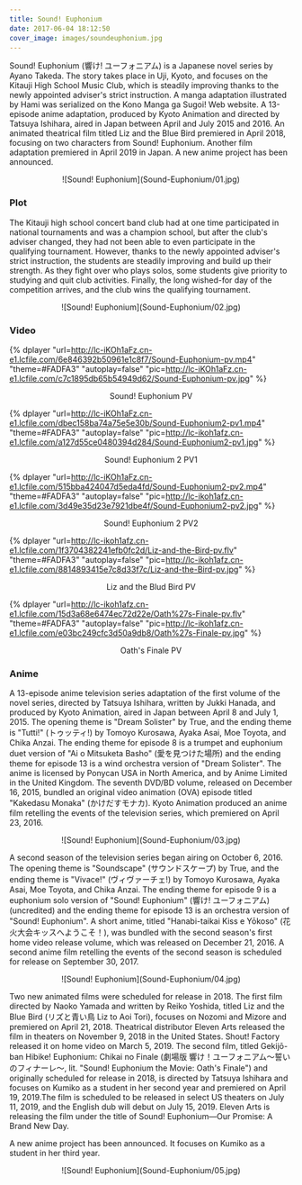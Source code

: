 ```yaml
---
title: Sound! Euphonium
date: 2017-06-04 18:12:50
cover_image: images/soundeuphonium.jpg
---
```

Sound! Euphonium (響け! ユーフォニアム) is a Japanese novel series by Ayano Takeda. The story takes place in Uji, Kyoto, and focuses on the Kitauji High School Music Club, which is steadily improving thanks to the newly appointed adviser's strict instruction. A manga adaptation illustrated by Hami was serialized on the Kono Manga ga Sugoi! Web website. A 13-episode anime adaptation, produced by Kyoto Animation and directed by Tatsuya Ishihara, aired in Japan between April and July 2015 and 2016. An animated theatrical film titled Liz and the Blue Bird premiered in April 2018, focusing on two characters from Sound! Euphonium. Another film adaptation premiered in April 2019 in Japan. A new anime project has been announced.

<center>![Sound! Euphonium](Sound-Euphonium/01.jpg)</center>

### Plot
The Kitauji high school concert band club had at one time participated in national tournaments and was a champion school, but after the club's adviser changed, they had not been able to even participate in the qualifying tournament. However, thanks to the newly appointed adviser's strict instruction, the students are steadily improving and build up their strength. As they fight over who plays solos, some students give priority to studying and quit club activities. Finally, the long wished-for day of the competition arrives, and the club wins the qualifying tournament.


<center>![Sound! Euphonium](Sound-Euphonium/02.jpg)</center>

### Video
{% dplayer "url=http://lc-iKOh1aFz.cn-e1.lcfile.com/6e846392b50961e1c8f7/Sound-Euphonium-pv.mp4"  "theme=#FADFA3" "autoplay=false" "pic=http://lc-iKOh1aFz.cn-e1.lcfile.com/c7c1895db65b54949d62/Sound-Euphonium-pv.jpg" %}
<center>Sound! Euphonium PV</center>

{% dplayer "url=http://lc-iKOh1aFz.cn-e1.lcfile.com/dbec158ba74a75e5e30b/Sound-Euphonium2-pv1.mp4"  "theme=#FADFA3" "autoplay=false" "pic=http://lc-ikoh1afz.cn-e1.lcfile.com/a127d55ce0480394d284/Sound-Euphonium2-pv1.jpg" %}
<center>Sound! Euphonium 2 PV1</center>

{% dplayer "url=http://lc-iKOh1aFz.cn-e1.lcfile.com/515bba424047d5eda4fd/Sound-Euphonium2-pv2.mp4"  "theme=#FADFA3" "autoplay=false" "pic=http://lc-ikoh1afz.cn-e1.lcfile.com/3d49e35d23e7921dbe4f/Sound-Euphonium2-pv2.jpg" %}
<center>Sound! Euphonium 2 PV2</center>

{% dplayer "url=http://lc-ikoh1afz.cn-e1.lcfile.com/1f3704382241efb0fc2d/Liz-and-the-Bird-pv.flv"  "theme=#FADFA3" "autoplay=false" "pic=http://lc-ikoh1afz.cn-e1.lcfile.com/8814893415e7c8d33f7c/Liz-and-the-Bird-pv.jpg" %}
<center>Liz and the Blud Bird PV</center>

{% dplayer "url=http://lc-ikoh1afz.cn-e1.lcfile.com/15d3a68e6474ec72d22e/Oath%27s-Finale-pv.flv"  "theme=#FADFA3" "autoplay=false" "pic=http://lc-ikoh1afz.cn-e1.lcfile.com/e03bc249cfc3d50a9db8/Oath%27s-Finale-pv.jpg" %}
<center>Oath's Finale PV</center>

### Anime
A 13-episode anime television series adaptation of the first volume of the novel series, directed by Tatsuya Ishihara, written by Jukki Hanada, and produced by Kyoto Animation, aired in Japan between April 8 and July 1, 2015. The opening theme is "Dream Solister" by True, and the ending theme is "Tutti!" (トゥッティ!) by Tomoyo Kurosawa, Ayaka Asai, Moe Toyota, and Chika Anzai. The ending theme for episode 8 is a trumpet and euphonium duet version of "Ai o Mitsuketa Basho" (愛を見つけた場所) and the ending theme for episode 13 is a wind orchestra version of "Dream Solister". The anime is licensed by Ponycan USA in North America, and by Anime Limited in the United Kingdom. The seventh DVD/BD volume, released on December 16, 2015, bundled an original video animation (OVA) episode titled "Kakedasu Monaka" (かけだすモナカ). Kyoto Animation produced an anime film retelling the events of the television series, which premiered on April 23, 2016.

<center>![Sound! Euphonium](Sound-Euphonium/03.jpg)</center>

A second season of the television series began airing on October 6, 2016. The opening theme is "Soundscape" (サウンドスケープ) by True, and the ending theme is "Vivace!" (ヴィヴァーチェ!) by Tomoyo Kurosawa, Ayaka Asai, Moe Toyota, and Chika Anzai. The ending theme for episode 9 is a euphonium solo version of "Sound! Euphonium" (響け! ユーフォニアム) (uncredited) and the ending theme for episode 13 is an orchestra version of "Sound! Euphonium". A short anime, titled "Hanabi-taikai Kiss e Yōkoso" (花火大会キッスへようこそ！), was bundled with the second season's first home video release volume, which was released on December 21, 2016. A second anime film retelling the events of the second season is scheduled for release on September 30, 2017.

<center>![Sound! Euphonium](Sound-Euphonium/04.jpg)</center>

Two new animated films were scheduled for release in 2018. The first film directed by Naoko Yamada and written by Reiko Yoshida, titled Liz and the Blue Bird (リズと青い鳥 Liz to Aoi Tori), focuses on Nozomi and Mizore and premiered on April 21, 2018. Theatrical distributor Eleven Arts released the film in theaters on November 9, 2018 in the United States. Shout! Factory released it on home video on March 5, 2019. The second film, titled Gekijō-ban Hibike! Euphonium: Chikai no Finale (劇場版 響け！ユーフォニアム～誓いのフィナーレ～, lit. "Sound! Euphonium the Movie: Oath's Finale") and originally scheduled for release in 2018, is directed by Tatsuya Ishihara and focuses on Kumiko as a student in her second year and premiered on April 19, 2019.The film is scheduled to be released in select US theaters on July 11, 2019, and the English dub will debut on July 15, 2019. Eleven Arts is releasing the film under the title of Sound! Euphonium—Our Promise: A Brand New Day.

A new anime project has been announced. It focuses on Kumiko as a student in her third year.

<center>![Sound! Euphonium](Sound-Euphonium/05.jpg)</center>

